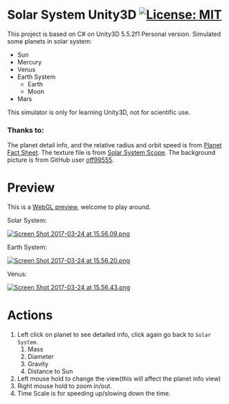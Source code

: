 # Solar System Unity3D [![License: MIT](https://img.shields.io/badge/License-MIT-yellow.svg)](https://opensource.org/licenses/MIT)

This project is based on C# on Unity3D 5.5.2f1 Personal version. Simulated some planets in solar system:
- Sun
- Mercury
- Venus
- Earth System
  - Earth
  - Moon
- Mars

This simulator is only for learning Unity3D, not for scientific use. 

### Thanks to:
The planet detail info, and the relative radius and orbit speed is from [Planet Fact Sheet](https://nssdc.gsfc.nasa.gov/planetary/factsheet/planet_table_ratio.html).
The texture file is from [Solar System Scope](http://www.solarsystemscope.com/textures/).
The background picture is from GitHub user [off99555](https://github.com/off99555/Solar-System-Simulation/tree/master/Assets/SolarSystemAssets/Materials).

# Preview
This is a [WebGL preview](https://patwinchir.github.io/Solar-System-Unity3D/), welcome to play around.


Solar System:

[![Screen Shot 2017-03-24 at 15.56.09.png](https://svbtleusercontent.com/sjrtma6qqwdsq_small.png)](https://svbtleusercontent.com/sjrtma6qqwdsq.png)

Earth System:

[![Screen Shot 2017-03-24 at 15.56.20.png](https://svbtleusercontent.com/dk4vg7ipwdrqg_small.png)](https://svbtleusercontent.com/dk4vg7ipwdrqg.png)

Venus:

[![Screen Shot 2017-03-24 at 15.56.43.png](https://svbtleusercontent.com/lirkfa7abm3mcw_small.png)](https://svbtleusercontent.com/lirkfa7abm3mcw.png)


# Actions
1. Left click on planet to see detailed info, click again go back to `Solar System`.
    1. Mass
    2. Diameter
    3. Gravity
    4. Distance to Sun
2. Left mouse hold to change the view(this will affect the planet info view)
3. Right mouse hold to zoom in/out.
4. Time Scale is for speeding up/slowing down the time.
